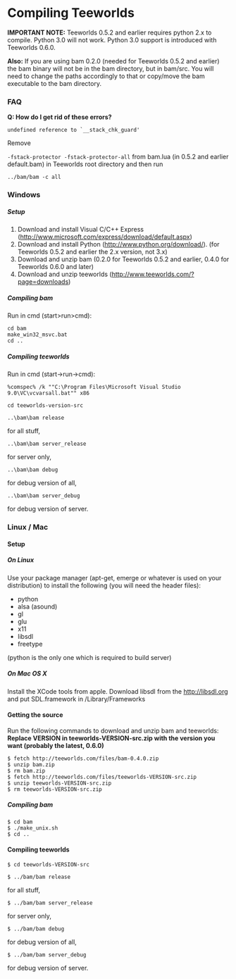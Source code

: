 # Compiling Teeworlds


**IMPORTANT NOTE:** Teeworlds 0.5.2 and earlier requires python 2.x to compile. Python 3.0 will not work. Python 3.0 support is introduced with Teeworlds 0.6.0.

**Also:** If you are using bam 0.2.0 (needed for Teeworlds 0.5.2 and earlier) the bam binary will not be in the bam directory, but in bam/src. You will need to change the paths accordingly to that or copy/move the bam executable to the bam directory.

### FAQ

**Q: How do I get rid of these errors?**
```
undefined reference to `__stack_chk_guard'
```
Remove

`-fstack-protector -fstack-protector-all`
from bam.lua (in 0.5.2 and earlier default.bam) in Teeworlds root directory and then run

`../bam/bam -c all`

### Windows

##### Setup

1. Download and install Visual C/C++ Express (http://www.microsoft.com/express/download/default.aspx) 
2. Download and install Python (http://www.python.org/download/). (for Teeworlds 0.5.2 and earlier the 2.x version, not 3.x)
3. Download and unzip bam (0.2.0 for Teeworlds 0.5.2 and earlier, 0.4.0 for Teeworlds 0.6.0 and later) 
4. Download and unzip teeworlds (http://www.teeworlds.com/?page=downloads) 

##### Compiling bam

Run in cmd (start>run>cmd):
```
cd bam
make_win32_msvc.bat
cd ..
```

##### Compiling teeworlds

Run in cmd (start->run->cmd):
```
%comspec% /k ""C:\Program Files\Microsoft Visual Studio 9.0\VC\vcvarsall.bat"" x86

cd teeworlds-version-src 

..\bam\bam release
```

for all stuff,

`..\bam\bam server_release`

for server only,

`..\bam\bam debug`

for debug version of all,

`..\bam\bam server_debug`

for debug version of server.

### Linux / Mac

#### Setup

##### On Linux

Use your package manager (apt-get, emerge or whatever is used on your distribution) to install the following (you will need the header files):

- python
- alsa (asound)
- gl
- glu
- x11
- libsdl
- freetype

(python is the only one which is required to build server)

##### On Mac OS X

Install the XCode tools from apple. Download libsdl from the http://libsdl.org and put SDL.framework in /Library/Frameworks

#### Getting the source

Run the following commands to download and unzip bam and teeworlds:
**Replace VERSION in teeworlds-VERSION-src.zip with the version you want (probably the latest, 0.6.0)**
```
$ fetch http://teeworlds.com/files/bam-0.4.0.zip
$ unzip bam.zip
$ rm bam.zip
$ fetch http://teeworlds.com/files/teeworlds-VERSION-src.zip
$ unzip teeworlds-VERSION-src.zip
$ rm teeworlds-VERSION-src.zip
```

##### Compiling bam
```
$ cd bam
$ ./make_unix.sh
$ cd ..
```

#### Compiling teeworlds
```
$ cd teeworlds-VERSION-src

$ ../bam/bam release
```

for all stuff,

`$ ../bam/bam server_release`

for server only,

`$ ../bam/bam debug`

for debug version of all,

`$ ../bam/bam server_debug`

for debug version of server.

